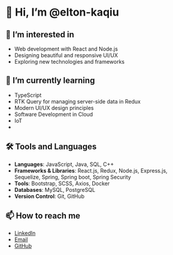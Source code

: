 # 👋 Hi, I’m @elton-kaqiu

## 👀 I’m interested in
- Web development with React and Node.js
- Designing beautiful and responsive UI/UX
- Exploring new technologies and frameworks

## 🌱 I’m currently learning
- TypeScript
- RTK Query for managing server-side data in Redux
- Modern UI/UX design principles
- Software Development in Cloud
- IoT
- 

## 🛠️ Tools and Languages
- **Languages**: JavaScript, Java, SQL, C++
- **Frameworks & Libraries**: React.js, Redux, Node.js, Express.js, Sequelize, Spring, Spring boot, Spring Security
- **Tools**: Bootstrap, SCSS, Axios, Docker
- **Databases**: MySQL, PostgreSQL
- **Version Control**: Git, GitHub

## 📫 How to reach me
- [LinkedIn](https://linkedin.com/in/elton-kaqiu-5861421a1)
- [Email](mailto:kaqiu96@gmail.com)
- [GitHub](https://github.com/elton-kaqiu)

<!---
elton-kaqiu/elton-kaqiu is a ✨ special ✨ repository because its `README.md` (this file) appears on your GitHub profile.
You can click the Preview link to take a look at your changes.
--->
